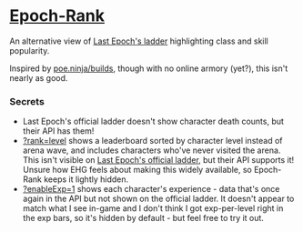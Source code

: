 # [Epoch-Rank](https://epoch-rank.erosson.org)

An alternative view of [Last Epoch's ladder](https://lastepoch.com/ladder) highlighting class and skill popularity.

Inspired by [poe.ninja/builds](https://poe.ninja/challengessf/builds), though with no online armory (yet?), this isn't nearly as good.

### Secrets

- Last Epoch's official ladder doesn't show character death counts, but their API has them!
- [?rank=level](https://epoch-rank.erosson.org?rank=level) shows a leaderboard sorted by character level instead of arena wave, and includes characters who've never visited the arena. This isn't visible on [Last Epoch's official ladder](https://lastepoch.com/ladder), but their API supports it! Unsure how EHG feels about making this widely available, so Epoch-Rank keeps it lightly hidden.
- [?enableExp=1](https://epoch-rank.erosson.org?enableExp=1) shows each character's experience - data that's once again in the API but not shown on the official ladder. It doesn't appear to match what I see in-game and I don't think I got exp-per-level right in the exp bars, so it's hidden by default - but feel free to try it out.
